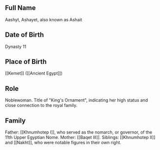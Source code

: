 
## Full Name
Aashyt, Ashayet, also known as Ashait

## Date of Birth
Dynasty 11

## Place of Birth
[[Kemet]] ([[Ancient Egypt]])

## Role
Noblewoman. Title of "King's Ornament", indicating her high status and close connection to the royal family.

## Family
Father: [[Khnumhotep I]], who served as the nomarch, or governor, of the 11th Upper Egyptian Nome.
Mother: [[Baqet III]].
Siblings: [[Khnumhotep II]] and [[Nakht]], who were notable figures in their own right.
